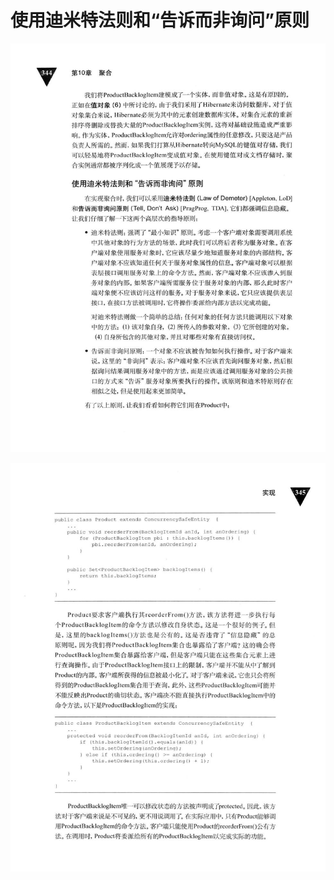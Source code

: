 # 使用迪米特法则和“告诉而非询问”原则 

<div align = "center"><img src = "images/000433.jpg"/></div>
  <p class="calibre1"><a id="calibre_link-446"></a><img src="images/000460.jpg" alt="Image 379" class="calibre2" /></p>    